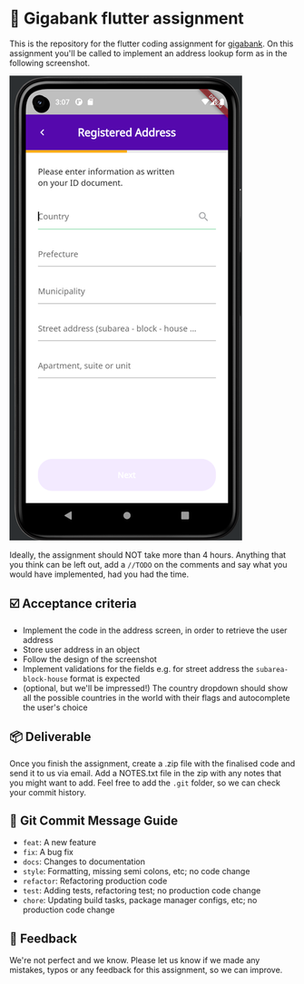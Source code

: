 # 📱 Gigabank flutter assignment

This is the repository for the flutter coding assignment for [gigabank](https://gigabank.jp). On this assignment you'll be called to implement an address lookup form as in the following screenshot.  

![screenshot.png](screenshot.png)

Ideally, the assignment should NOT take more than 4 hours. Anything that you think can be left out, add a `//TODO` on the comments and say what you would have implemented, had you had the time. 

## ☑️ Acceptance criteria

- Implement the code in the address screen, in order to retrieve the user address
- Store user address in an object
- Follow the design of the screenshot  
- Implement validations for the fields e.g. for street address the `subarea-block-house` format is expected
- (optional, but we'll be impressed!) The country dropdown should show all the possible countries in the world with their flags and autocomplete the user's choice

## 📦 Deliverable

Once you finish the assignment, create a .zip file with the finalised code and send it to us via email. Add a NOTES.txt file in the zip with any notes that you might want to add. Feel free to add the `.git` folder, so we can check your commit history.

## 📙 Git Commit Message Guide

- `feat`: A new feature
- `fix`: A bug fix
- `docs`: Changes to documentation
- `style`: Formatting, missing semi colons, etc; no code change
- `refactor`: Refactoring production code
- `test`: Adding tests, refactoring test; no production code change
- `chore`: Updating build tasks, package manager configs, etc; no production code change

## 🔪  Feedback

We're not perfect and we know. Please let us know if we made any mistakes, typos or any feedback for this assignment, so we can improve. 
